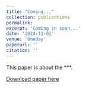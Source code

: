 ```yaml
---
title: "Coming..."
collection: publications
permalink: 
excerpt: 'Coming in soon...'
date: '2024-11-01'
venue: 'Oneday'
paperurl: ''
citation: ''
---
```

This paper is about the ***.

[Download paper here](http://academicpages.github.io/files/paper2.pdf)
